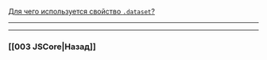 [Для чего используется свойство `.dataset`?](https://youtu.be/3NGkctg4lsE?t=680)



___

___

### [[003 JSCore|Назад]]